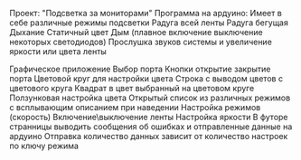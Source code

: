 Проект: "Подсветка за мониторами"
Программа на ардуино:
Имеет в себе различные режимы подсветки
Радуга всей ленты
Радуга бегущая
Дыхание
Статичный цвет
Дым (плавное включение  выключение некоторых светодиодов)
Прослушка звуков системы и увеличение яркости или цвета ленты

Графическое приложение 
Выбор порта
Кнопки открытие закрытие порта
Цветовой круг для настройки цвета
Строка с выводом цветов с цветового круга
Квадрат в цвет выбранный на цветовом круге
Ползунковая настройка цвета
Открытый список из различных режимов с всплывающим описанием при наведении
Настройка режимов (скорость)
Включение\выключение ленты
Настройка яркости
В футоре странницы выводить сообщения об ошибках и отправленные данные на ардуино
Отправка количество данных зависит от количество настроек по ключу режима